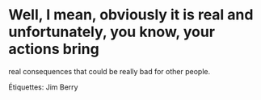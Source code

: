 # Well, I mean, obviously it is real and unfortunately, you know, your actions bring
real consequences that could be really bad for other people.

Étiquettes: Jim Berry